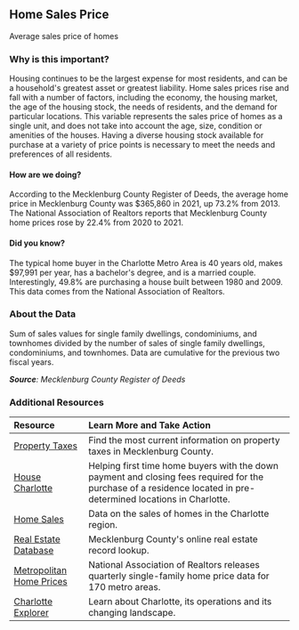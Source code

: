 ## Home Sales Price
Average sales price of homes

### Why is this important?
Housing continues to be the largest expense for most residents, and can be a household's greatest asset or greatest liability. Home sales prices rise and fall with a number of factors, including the economy, the housing market, the age of the housing stock, the needs of residents, and the demand for particular locations. This variable represents the sales price of homes as a single unit, and does not take into account the age, size, condition or amenities of the houses. Having a diverse housing stock available for purchase at a variety of price points is necessary to meet the needs and preferences of all residents.

#### How are we doing?
According to the Mecklenburg County Register of Deeds, the average home price in Mecklenburg County was $365,860 in 2021, up 73.2% from 2013. The National Association of Realtors reports that Mecklenburg County home prices rose by 22.4% from 2020 to 2021.

#### Did you know?
The typical home buyer in the Charlotte Metro Area is 40 years old, makes $97,991 per year, has a bachelor's degree, and is a married couple. Interestingly, 49.8% are purchasing a house built between 1980 and 2009.  This data comes from the National Association of Realtors.

### About the Data
Sum of sales values for single family dwellings, condominiums, and townhomes divided by the number of sales of single family dwellings, condominiums, and townhomes. Data are cumulative for the previous two fiscal years.

_**Source**: Mecklenburg County Register of Deeds_

### Additional Resources
|Resource | Learn More and Take Action |
|:--- | :--- |
|[Property Taxes](https://www.mecknc.gov/TaxCollections/Pages/Home.aspx)| Find the most current information on property taxes in Mecklenburg County.
|[House Charlotte](http://www.housecharlotte.net/)| Helping first time home buyers with the down payment and closing fees required for the purchase of a residence located in pre-determined locations in Charlotte.
|[Home Sales](http://www.carolinahome.com/market-data/monthly-reports)|Data on the sales of homes in the Charlotte region.
|[Real Estate Database](http://polaris3g.mecklenburgcountync.gov/)| Mecklenburg County's online real estate record lookup.
|[Metropolitan Home Prices](https://www.nar.realtor/research-and-statistics) |National Association of Realtors releases quarterly single-family home price data for 170 metro areas.
|[Charlotte Explorer](https://explore.charlottenc.gov/)| Learn about Charlotte, its operations and its changing landscape.
